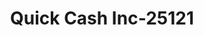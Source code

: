 ---
f_zip-code: 45014
f_state-code: OH
title: Quick Cash Inc-25121
f_phone: 513-829-1648
f_city-only: Fairfield
f_address: 6330 Pleasant Ave Ste C Fairfield
f_location-unique-id: '25121'
slug: quick-cash-inc-25121
updated-on: '2024-05-30T13:46:58.046Z'
created-on: '2024-05-30T13:36:59.803Z'
published-on: '2024-05-30T13:54:32.469Z'
f_city-state: cms/city/fairfield-oh.md
f_company: cms/company/quick-cash-inc.md
f_state: cms/state/ohio.md
layout: '[payday-loan].html'
tags: payday-loan
---